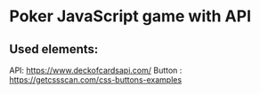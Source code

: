 # Poker JavaScript game with API

## Used elements:
API: https://www.deckofcardsapi.com/
Button : https://getcssscan.com/css-buttons-examples

